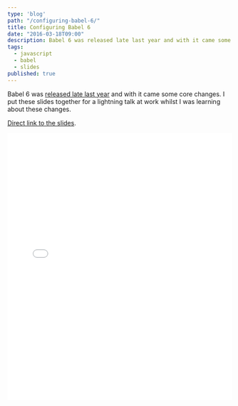 ```yaml
---
type: 'blog'
path: "/configuring-babel-6/"
title: Configuring Babel 6
date: "2016-03-18T09:00"
description: Babel 6 was released late last year and with it came some core changes. I put these slides together for a lightning talk at work whilst I was learning about these changes.
tags:
  - javascript
  - babel
  - slides
published: true
---
```


Babel 6 was [released late last year](http://babeljs.io/blog/2015/10/29/6.0.0) and with it came some core changes. I put these slides together for a lightning talk at work whilst I was learning about these changes.

[Direct link to the slides](http://slides.com/djmelonz/configuring-babel-6#/).

<iframe style="width: 100%" src="//slides.com/djmelonz/configuring-babel-6/embed" height="600" scrolling="no" frameborder="0" webkitallowfullscreen mozallowfullscreen allowfullscreen></iframe>
